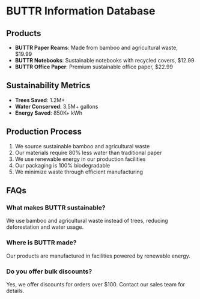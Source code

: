 # BUTTR Information Database

## Products
- **BUTTR Paper Reams**: Made from bamboo and agricultural waste, $19.99
- **BUTTR Notebooks**: Sustainable notebooks with recycled covers, $12.99
- **BUTTR Office Paper**: Premium sustainable office paper, $22.99

## Sustainability Metrics
- **Trees Saved**: 1.2M+
- **Water Conserved**: 3.5M+ gallons
- **Energy Saved**: 850K+ kWh

## Production Process
1. We source sustainable bamboo and agricultural waste
2. Our materials require 80% less water than traditional paper
3. We use renewable energy in our production facilities
4. Our packaging is 100% biodegradable
5. We minimize waste through efficient manufacturing

## FAQs
### What makes BUTTR sustainable?
We use bamboo and agricultural waste instead of trees, reducing deforestation and water usage.

### Where is BUTTR made?
Our products are manufactured in facilities powered by renewable energy.

### Do you offer bulk discounts?
Yes, we offer discounts for orders over $100. Contact our sales team for details.